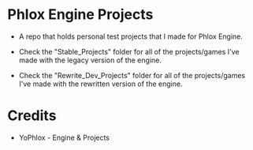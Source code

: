 # Phlox Engine Projects


* A repo that holds personal test projects that I made for Phlox Engine.

* Check the "Stable_Projects" folder for all of the projects/games I've made with the legacy version of the engine.

* Check the "Rewrite_Dev_Projects" folder for all of the projects/games I've made with the rewritten version of the engine.

# Credits

* YoPhlox - Engine & Projects